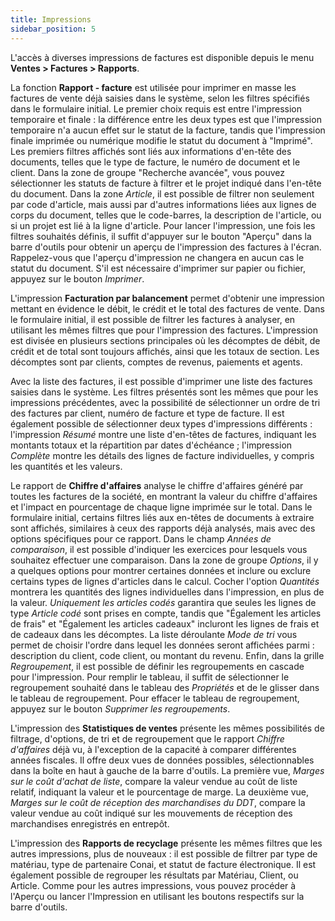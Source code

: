 ```yaml
---
title: Impressions
sidebar_position: 5
---
```


L'accès à diverses impressions de factures est disponible depuis le menu **Ventes > Factures > Rapports**.

La fonction **Rapport - facture** est utilisée pour imprimer en masse les factures de vente déjà saisies dans le système, selon les filtres spécifiés dans le formulaire initial. Le premier choix requis est entre l'impression temporaire et finale : la différence entre les deux types est que l'impression temporaire n'a aucun effet sur le statut de la facture, tandis que l'impression finale imprimée ou numérique modifie le statut du document à "Imprimé". Les premiers filtres affichés sont liés aux informations d'en-tête des documents, telles que le type de facture, le numéro de document et le client. Dans la zone de groupe "Recherche avancée", vous pouvez sélectionner les statuts de facture à filtrer et le projet indiqué dans l'en-tête du document.
Dans la zone *Article*, il est possible de filtrer non seulement par code d'article, mais aussi par d'autres informations liées aux lignes de corps du document, telles que le code-barres, la description de l'article, ou si un projet est lié à la ligne d'article.
Pour lancer l'impression, une fois les filtres souhaités définis, il suffit d'appuyer sur le bouton "Aperçu" dans la barre d'outils pour obtenir un aperçu de l'impression des factures à l'écran. Rappelez-vous que l'aperçu d'impression ne changera en aucun cas le statut du document. S'il est nécessaire d'imprimer sur papier ou fichier, appuyez sur le bouton *Imprimer*.

L'impression **Facturation par balancement** permet d'obtenir une impression mettant en évidence le débit, le crédit et le total des factures de vente.
Dans le formulaire initial, il est possible de filtrer les factures à analyser, en utilisant les mêmes filtres que pour l'impression des factures. L'impression est divisée en plusieurs sections principales où les décomptes de débit, de crédit et de total sont toujours affichés, ainsi que les totaux de section. Les décomptes sont par clients, comptes de revenus, paiements et agents.

Avec la liste des factures, il est possible d'imprimer une liste des factures saisies dans le système.
Les filtres présentés sont les mêmes que pour les impressions précédentes, avec la possibilité de sélectionner un ordre de tri des factures par client, numéro de facture et type de facture. Il est également possible de sélectionner deux types d'impressions différents : l'impression *Résumé* montre une liste d'en-têtes de factures, indiquant les montants totaux et la répartition par dates d'échéance ; l'impression *Complète* montre les détails des lignes de facture individuelles, y compris les quantités et les valeurs.

Le rapport de **Chiffre d'affaires** analyse le chiffre d'affaires généré par toutes les factures de la société, en montrant la valeur du chiffre d'affaires et l'impact en pourcentage de chaque ligne imprimée sur le total.
Dans le formulaire initial, certains filtres liés aux en-têtes de documents à extraire sont affichés, similaires à ceux des rapports déjà analysés, mais avec des options spécifiques pour ce rapport.
Dans le champ *Années de comparaison*, il est possible d'indiquer les exercices pour lesquels vous souhaitez effectuer une comparaison. Dans la zone de groupe *Options*, il y a quelques options pour montrer certaines données et inclure ou exclure certains types de lignes d'articles dans le calcul. Cocher l'option *Quantités* montrera les quantités des lignes individuelles dans l'impression, en plus de la valeur. *Uniquement les articles codés* garantira que seules les lignes de type *Article codé* sont prises en compte, tandis que "Également les articles de frais" et "Également les articles cadeaux" incluront les lignes de frais et de cadeaux dans les décomptes. La liste déroulante *Mode de tri* vous permet de choisir l'ordre dans lequel les données seront affichées parmi : description du client, code client, ou montant du revenu. Enfin, dans la grille *Regroupement*, il est possible de définir les regroupements en cascade pour l'impression. Pour remplir le tableau, il suffit de sélectionner le regroupement souhaité dans le tableau des *Propriétés* et de le glisser dans le tableau de regroupement. Pour effacer le tableau de regroupement, appuyez sur le bouton *Supprimer les regroupements*.

L'impression des **Statistiques de ventes** présente les mêmes possibilités de filtrage, d'options, de tri et de regroupement que le rapport *Chiffre d'affaires* déjà vu, à l'exception de la capacité à comparer différentes années fiscales. Il offre deux vues de données possibles, sélectionnables dans la boîte en haut à gauche de la barre d'outils. La première vue, *Marges sur le coût d'achat de liste*, compare la valeur vendue au coût de liste relatif, indiquant la valeur et le pourcentage de marge. La deuxième vue, *Marges sur le coût de réception des marchandises du DDT*, compare la valeur vendue au coût indiqué sur les mouvements de réception des marchandises enregistrés en entrepôt.

L'impression des **Rapports de recyclage** présente les mêmes filtres que les autres impressions, plus de nouveaux : il est possible de filtrer par type de matériau, type de partenaire Conai, et statut de facture électronique. Il est également possible de regrouper les résultats par Matériau, Client, ou Article.
Comme pour les autres impressions, vous pouvez procéder à l'Aperçu ou lancer l'Impression en utilisant les boutons respectifs sur la barre d'outils.